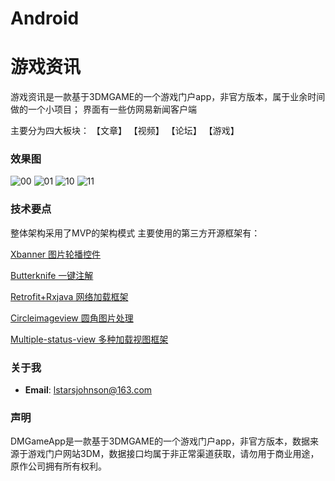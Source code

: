 # Android
# 游戏资讯

  游戏资讯是一款基于3DMGAME的一个游戏门户app，非官方版本，属于业余时间做的一个小项目；
  界面有一些仿网易新闻客户端
  
  主要分为四大板块：
  【文章】
  【视频】
  【论坛】
  【游戏】
  
### 效果图
  
   ![00](https://github.com/Dstarjohn/Android/tree/master/image/00.png)
   ![01](https://github.com/Dstarjohn/Android/tree/master/image/01.png)
   ![10](https://github.com/Dstarjohn/Android/tree/master/image/10.png)
   ![11](https://github.com/Dstarjohn/Android/tree/master/image/11.png) 
  
  
### 技术要点  
  
  整体架构采用了MVP的架构模式
  主要使用的第三方开源框架有：
 
 [Xbanner 图片轮播控件](https://github.com/xiaohaibin/XBanner) 
  
 [Butterknife  一键注解](https://github.com/JakeWharton/butterknife)
 
 [Retrofit+Rxjava 网络加载框架](https://github.com/square/retrofit)
  
 [Circleimageview 圆角图片处理](https://github.com/hdodenhof/CircleImageView)
  
 [Multiple-status-view 多种加载视图框架](https://github.com/qyxxjd/MultipleStatusView)
  
### 关于我
  

* **Email**: <lstarsjohnson@163.com>



### 声明

  DMGameApp是一款基于3DMGAME的一个游戏门户app，非官方版本，数据来源于游戏门户网站3DM，数据接口均属于非正常渠道获取，请勿用于商业用途，原作公司拥有所有权利。




  
  
